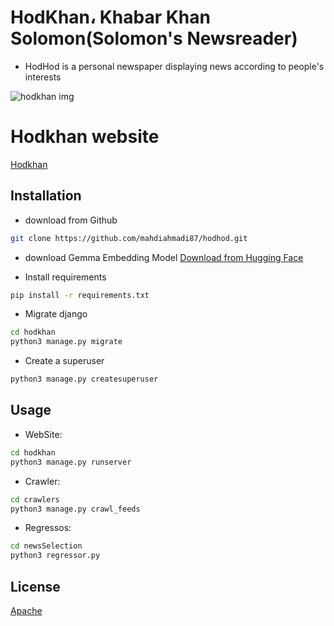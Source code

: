 # HodKhan، Khabar Khan Solomon(Solomon's Newsreader)


* HodHod is a personal newspaper displaying news according to people's interests

![hodkhan img](https://github.com/user-attachments/assets/b2adf9e6-079b-4ba7-9483-89305987534a)

# Hodkhan website 
[Hodkhan](https://hodkhan.ir)

## Installation

* download from Github
```bash
git clone https://github.com/mahdiahmadi87/hodhod.git
```

* download Gemma Embedding Model
[Download from Hugging Face](https://huggingface.co/google/embeddinggemma-300m)

* Install requirements
```bash
pip install -r requirements.txt
```

* Migrate django
```bash
cd hodkhan
python3 manage.py migrate
```

* Create a superuser
```bash
python3 manage.py createsuperuser
```


## Usage
* WebSite:
```bash
cd hodkhan
python3 manage.py runserver
```

* Crawler:
```bash
cd crawlers
python3 manage.py crawl_feeds 
```

* Regressos:
```bash
cd newsSelection
python3 regressor.py
```

## License

[Apache](http://www.apache.org/licenses/)
